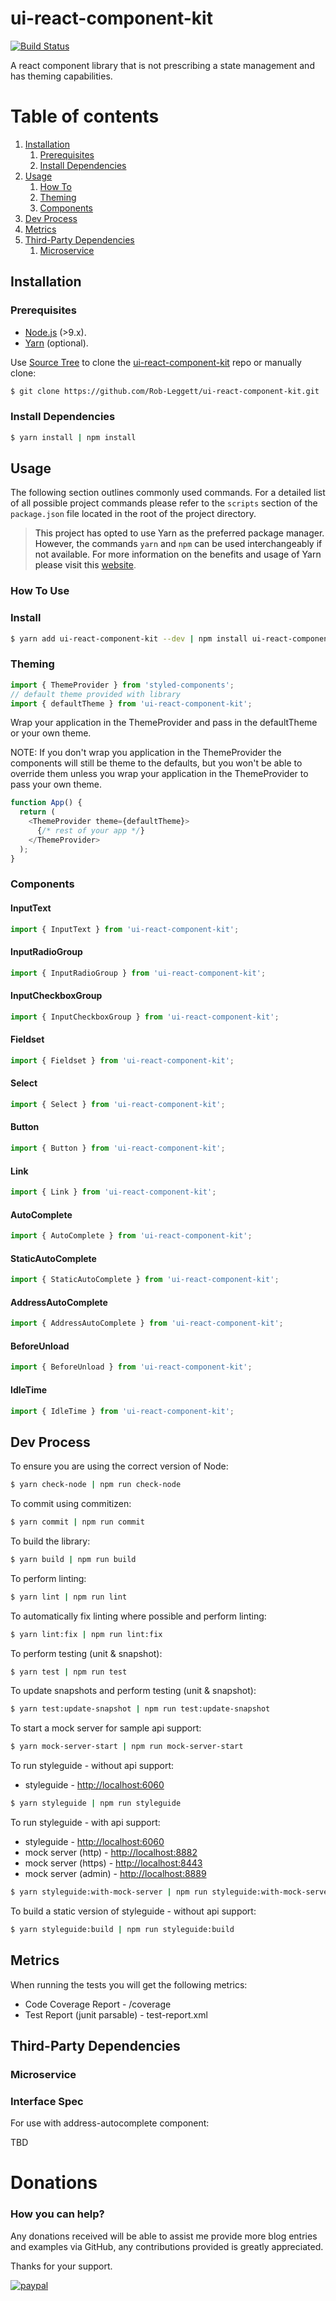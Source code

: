 ui-react-component-kit
========================
[![Build Status](https://travis-ci.org/Rob-Leggett/ui-react-component-kit.svg?branch=master)](https://travis-ci.org/Rob-Leggett/ui-react-component-kit)

A react component library that is not prescribing a state management and has theming capabilities.

# Table of contents
1. [Installation](#installation)
    1. [Prerequisites](#prerequisites)
    2. [Install Dependencies](#install-dependencies)
2. [Usage](#usage)
    1. [How To](#how-to)
    2. [Theming](#theming)
    3. [Components](#components)
3. [Dev Process](#dev-process)
4. [Metrics](#metrics)
5. [Third-Party Dependencies](#third-party-dependencies)
    1. [Microservice](#microservice)

## Installation <a name="installation"/>

### Prerequisites <a name="prerequisites"/>
- [Node.js](https://nodejs.org/en/) (>9.x).
- [Yarn](https://yarnpkg.com/en/) (optional).

Use [Source Tree](https://www.sourcetreeapp.com/) to clone the [ui-react-component-kit](https://github.com/Rob-Leggett/ui-react-component-kit) repo or manually clone:

``` bash
$ git clone https://github.com/Rob-Leggett/ui-react-component-kit.git
```

### Install Dependencies <a name="install-dependencies"/>

```bash
$ yarn install | npm install
```

## Usage <a name="usage"/>
The following section outlines commonly used commands. For a detailed list of all possible project commands please refer to the `scripts` section of the `package.json` file located in the root of the project directory.

> This project has opted to use Yarn as the preferred package manager. However, the commands `yarn` and `npm` can be used interchangeably if not available. For more information on the benefits and usage of Yarn please visit this [website](https://yarnpkg.com/en/).

### How To Use <a name="how-to"/>

### Install

```bash
$ yarn add ui-react-component-kit --dev | npm install ui-react-component-kit --save-dev
```

### Theming <a name="theming"/>

```javascript
import { ThemeProvider } from 'styled-components';
// default theme provided with library
import { defaultTheme } from 'ui-react-component-kit'; 
```

Wrap your application in the ThemeProvider and pass in the defaultTheme or your own theme.

NOTE: If you don't wrap you application in the ThemeProvider the components will still be theme to the defaults, but you won't be able to override them unless you wrap your application in the ThemeProvider to pass your own theme.

```javascript
function App() {
  return (
    <ThemeProvider theme={defaultTheme}>
      {/* rest of your app */}
    </ThemeProvider>
  );
}
```

### Components <a name="components"/>

#### InputText
```javascript
import { InputText } from 'ui-react-component-kit';
```

#### InputRadioGroup
```javascript
import { InputRadioGroup } from 'ui-react-component-kit';
```

#### InputCheckboxGroup
```javascript
import { InputCheckboxGroup } from 'ui-react-component-kit';
```

#### Fieldset
```javascript
import { Fieldset } from 'ui-react-component-kit';
```

#### Select
```javascript
import { Select } from 'ui-react-component-kit';
```

#### Button
```javascript
import { Button } from 'ui-react-component-kit';
```

#### Link
```javascript
import { Link } from 'ui-react-component-kit';
```

#### AutoComplete
```javascript
import { AutoComplete } from 'ui-react-component-kit';
```

#### StaticAutoComplete
```javascript
import { StaticAutoComplete } from 'ui-react-component-kit';
```

#### AddressAutoComplete
```javascript
import { AddressAutoComplete } from 'ui-react-component-kit';
```

#### BeforeUnload
```javascript
import { BeforeUnload } from 'ui-react-component-kit';
```

#### IdleTime
```javascript
import { IdleTime } from 'ui-react-component-kit';
```

## Dev Process <a name="dev-process"/>

To ensure you are using the correct version of Node:
```bash
$ yarn check-node | npm run check-node
```

To commit using commitizen:
```bash
$ yarn commit | npm run commit
```

To build the library:
```bash
$ yarn build | npm run build
```

To perform linting:
```bash
$ yarn lint | npm run lint
```

To automatically fix linting where possible and perform linting:
```bash
$ yarn lint:fix | npm run lint:fix
```

To perform testing (unit & snapshot):
```bash
$ yarn test | npm run test
```

To update snapshots and perform testing (unit & snapshot):
```bash
$ yarn test:update-snapshot | npm run test:update-snapshot
```

To start a mock server for sample api support:
```bash
$ yarn mock-server-start | npm run mock-server-start
```

To run styleguide - without api support:
* styleguide - [http://localhost:6060]("http://localhost:6060)
```bash
$ yarn styleguide | npm run styleguide
```

To run styleguide - with api support:
* styleguide - [http://localhost:6060]("http://localhost:6060)
* mock server (http) - [http://localhost:8882]("http://localhost:8882)
* mock server (https) - [http://localhost:8443]("http://localhost:7443)
* mock server (admin) - [http://localhost:8889]("http://localhost:8889)
```bash
$ yarn styleguide:with-mock-server | npm run styleguide:with-mock-server
```

To build a static version of styleguide - without api support:
```bash
$ yarn styleguide:build | npm run styleguide:build
```

## Metrics <a name="metrics"/>

When running the tests you will get the following metrics:
* Code Coverage Report - /coverage
* Test Report (junit parsable) - test-report.xml

## Third-Party Dependencies <a name="third-party-dependencies"/>


### Microservice <a name="microservice"/>

### Interface Spec

For use with address-autocomplete component:

TBD

Donations
====================

### How you can help?

Any donations received will be able to assist me provide more blog entries and examples via GitHub, any contributions provided is greatly appreciated.

Thanks for your support.

[![paypal](https://www.paypal.com/en_US/i/btn/btn_donateCC_LG.gif)](https://www.paypal.com/cgi-bin/webscr?cmd=_donations&business=EV2ZLZBABFJ34&lc=AU&item_name=Research%20%26%20Development&currency_code=AUD&bn=PP%2dDonationsBF%3abtn_donateCC_LG%2egif%3aNonHosted)